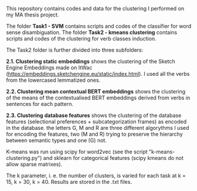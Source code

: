 This repository contains codes and data for the clustering I performed on my MA thesis project.

The folder **Task1 - SVM** contains scripts and codes of the classifier for word sense disambiguation.
The folder **Task2 - kmeans clustering** contains scripts and codes of the clustering for verb classes induction.

The Task2 folder is further divided into three subfolders:

**2.1. Clustering static embeddings** shows the clustering of the Sketch Engine Embeddings made on ItWac (https://embeddings.sketchengine.eu/static/index.html). I used all the verbs from the lowercased lemmatized ones.

**2.2. Clustering mean contextual BERT embeddings** shows the clustering of the means of the contextualixed BERT embeddings derived from verbs in sentences for each pattern.

**2.3. Clustering database features** shows the clustering of the database features (selectional preferences + subcategorization frames) as encoded in the database. the letters G, M and R are three different algorythms I used for encoding the features, two (M and R) trying to preserve the hierarchy between semantic types and one (G) not.

K-means was run using scipy for word2vec (see the script "k-means-clustering.py") and sklearn for categorical features (scipy kmeans do not allow sparse matrixes).

The k parameter, i. e. the number of clusters, is varied for each task at k = 15, k = 30, k = 40. Results are stored in the .txt files.
